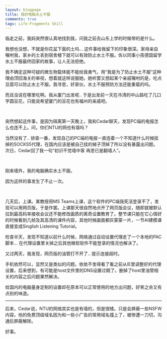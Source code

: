 ```yaml
---
layout: blogpage
title: 我的电脑水土不服
comments: true
tags: Life-Fragments Skill
---
```


临走之前，我妈突然很认真地找到我，问我之前去山东上学的时候带的是什么。

我想也没想，不就是你花盆下面的土吗... 这件事给我留下的印象很深。家母亲自嘱咐我，家乡的土丢到宿舍楼下就可以有效防止水土不服。佐以同事小孩德国留学水土不服最终回家的故事，让人无法拒绝。

我不确定这种可疑的微生物载体能不能给我勇气，用“我是为了防止水土不服”这种理由顶回海关的审视，想着就这样说服她。她听罢又想起某个亲戚嘱咐的是，吃点豆腐可以防止水土不服。我寻思，好家伙，水土不服预防方法还能重载的吗。

而且没说在哪里吃啊。我从厦门出发呢.. 于是出发前一天在冷清的中山路吃了几口芋圆豆花，只能说希望厦门的豆花也有福州的亲戚吧。

<br />

突然想起这件事，是因为隔离第一天晚上，我和Cedar聊天，发现PC端的电报怎么也连不上。问，你们NTU的网也有墙吗？     

当然没有了.. 排查一番，发现自己的PC端的电报一直连着一个不知道什么时候挂掉的SOCKS5代理，在国内应该是被自己挂的梯子顶掉了所以没有暴露出问题。次日，Cedar回了我一句“初识不觉墙中客 再思已是翻墙人”。

<br />

刚来墙外，我的电脑确实水土不服。

因为这样的事发生了不止一次。

<br />

几天后，上课。某教授用MS Teams上课，这个软件的PC端我死活登录不了，发现可以用网页版，于是作罢。上课那天很自然地点开了网页版会议，随即就被默认拉到最高码率接收会议还不能修改画质的离奇设置教育了。整节课只能在它心情好的时候看到几帧及其高清的课件内容，其他时候画面都灰蒙蒙一片，一节AI建模课直接变成Singlish Listening Tutorial。

检查半天，发现不知道以前什么时候，网络通过自动设置代理走了一个本地的PAC脚本... 在代理设置里关掉之后其他微软软件不能登录的情况也解决了。

又过两天，我发现，网页版的油管打不开了.. 提示连接超时。

手机依然可以，显然又是类似的问题。依依不舍得看了看之前从IE里调整好的代理设置，后来想到，有可能是host文件里的DNS设置过期了。删掉了host里油管相关的内容之后问题果然解决。

给国内的电脑量身定制的设置却在原本可以正常使用的地方出问题，好笑之余又有点别的味道。


----------
后来，Cedar说，NTU的网络其实也是有墙的，但是很矮。只是会屏蔽一些NSFW内容。他的免费顶级域名因为和一些小广告的常用域名撞上了，被惨遭一刀切，沟通后屏蔽解除。

好事。
